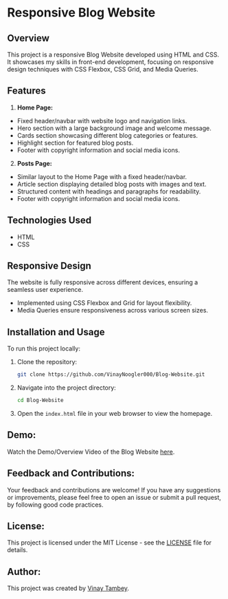 # Responsive Blog Website

## Overview
This project is a responsive Blog Website developed using HTML and CSS. It showcases my skills in front-end development, focusing on responsive design techniques with CSS Flexbox, CSS Grid, and Media Queries.

## Features
1. **Home Page:**
  - Fixed header/navbar with website logo and navigation links.
  - Hero section with a large background image and welcome message.
  - Cards section showcasing different blog categories or features.
  - Highlight section for featured blog posts.
  - Footer with copyright information and social media icons.

2. **Posts Page:**
  - Similar layout to the Home Page with a fixed header/navbar.
  - Article section displaying detailed blog posts with images and text.
  - Structured content with headings and paragraphs for readability.
  - Footer with copyright information and social media icons.

## Technologies Used
- HTML
- CSS

## Responsive Design
The website is fully responsive across different devices, ensuring a seamless user experience.
- Implemented using CSS Flexbox and Grid for layout flexibility.
- Media Queries ensure responsiveness across various screen sizes.

## Installation and Usage
To run this project locally:

1. Clone the repository:
   ```bash
   git clone https://github.com/VinayNoogler000/Blog-Website.git
   ```
2. Navigate into the project directory:
    ```bash
    cd Blog-Website
    ```
3. Open the `index.html` file in your web browser to view the homepage.

## Demo:
Watch the Demo/Overview Video of the Blog Website [here]().

## Feedback and Contributions:
Your feedback and contributions are welcome! If you have any suggestions or improvements, please feel free to open an issue or submit a pull request, by following good code practices.

## License:
This project is licensed under the MIT License - see the [LICENSE](https://github.com/VinayNoogler000/Blog-Website/blob/main/LICENSE.txt) file for details.

## Author:
This project was created by [Vinay Tambey](https://www.linkedin.com/in/vinaytambey/).

